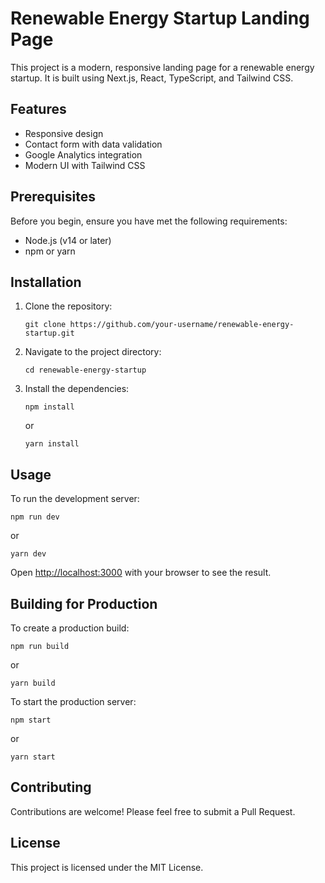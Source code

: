 # Renewable Energy Startup Landing Page

This project is a modern, responsive landing page for a renewable energy startup. It is built using Next.js, React, TypeScript, and Tailwind CSS.

## Features

- Responsive design
- Contact form with data validation
- Google Analytics integration
- Modern UI with Tailwind CSS

## Prerequisites

Before you begin, ensure you have met the following requirements:

- Node.js (v14 or later)
- npm or yarn

## Installation

1. Clone the repository:

   ```
   git clone https://github.com/your-username/renewable-energy-startup.git
   ```

2. Navigate to the project directory:

   ```
   cd renewable-energy-startup
   ```

3. Install the dependencies:
   ```
   npm install
   ```
   or
   ```
   yarn install
   ```

## Usage

To run the development server:

```
npm run dev
```

or

```
yarn dev
```

Open [http://localhost:3000](http://localhost:3000) with your browser to see the result.

## Building for Production

To create a production build:

```
npm run build
```

or

```
yarn build
```

To start the production server:

```
npm start
```

or

```
yarn start
```

## Contributing

Contributions are welcome! Please feel free to submit a Pull Request.

## License

This project is licensed under the MIT License.

```

```
